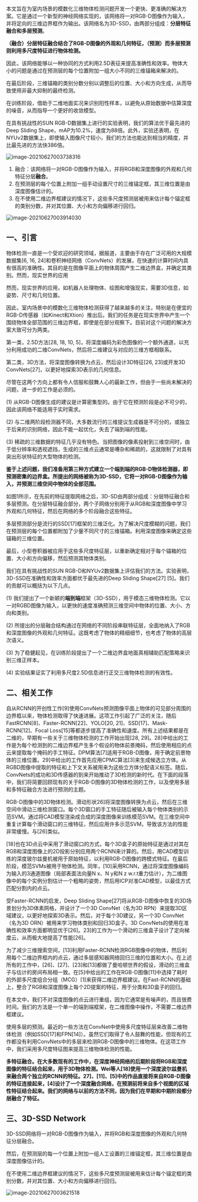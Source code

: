 本文旨在为室内场景的模数化三维物体检测问题开发一个更快、更准确的解决方案。它是通过一个新型的神经网络实现的，该网络将一对RGB-D图像作为输入，并将定向的三维边界框作为输出。该网络名为3D-SSD，由两部分组成：**分层特征融合和多层预测**。

**（融合）分层特征融合结合了RGB-D图像的外观和几何特征，（预测）而多层预测则利用多尺度特征进行物体检测。**

因此，该网络能够以一种协同的方式利用2.5D表征来提高准确性和效率。物体大小的问题是通过在预测层的每个位置附加一组大小不同的三维锚箱来解决的。

在最后阶段，三维锚箱的类别分数分别以调整后的位置、大小和方向生成，从而导致使用非最大抑制的最终检测。

在训练阶段，借助于二维地面实况来识别阳性样本，以避免从原始数据中估算深度的噪音，从而指导一个更好的收敛模型。

在具有挑战性的SUN RGB-D数据集上进行的实验表明，我们的算法优于最先进的Deep Sliding Shape，mAP为10.2%，速度为88倍。此外，实验还表明，在NYUv2数据集上，即使输入图像尺寸较小，我们的方法也能达到相当的精度，并比最先进的方法快386倍。

![image-20210627003738316](https://oj84-1259326782.cos.ap-chengdu.myqcloud.com/uPic/2021/06_27_06_27_image-20210627003738316.png)

1. 融合：该网络将一对RGB-D图像作为输入，并将RGB和深度图像的外观和几何特征分层**融合**。
2. 在预测层的每个位置上附加一组手动设置尺寸的三维锚定框，其三维位置是由深度图像估计的。
3. 在不使用二维边界框建议的情况下，这些多尺度预测层被用来估计每个锚定框的类别分数，并对其位置、大小和方向偏移进行回归。

![image-20210627003914030](https://oj84-1259326782.cos.ap-chengdu.myqcloud.com/uPic/2021/06_27_06_27_image-20210627003914030.png)

## 一、引言

物体检测一直是一个受欢迎的研究领域，据报道，主要由于存在广泛可用的大规模数据集[6, 16, 24]和卷积神经网络（ConvNets）的发展，在快速的计算时间内具有很高的准确性。其目的是在图像平面上的物体周围产生二维边界盒，并确定其类别。然而，现实世界的应用

然而，现实世界的应用，如机器人处理物体、绘图和增强现实，需要3D信息，如姿势、尺寸和几何位置。

因此，室内场景中的模数化三维物体检测获得了越来越多的关注，特别是在便宜的RGB-D传感器（如Kinect和Xtion）推出后。我们的任务是在现实世界中产生一个围绕物体全部范围的三维边界框，即使是在部分观察下。目前对这个问题的解决方案大致可分为两类。

第一类，2.5D方法[28, 18, 10, 5]，将深度编码为彩色图像的一个额外通道，以充分利用成功的二维ConvNets，然后将二维建议与对应的三维方框相联系。

第二类，3D方法，将深度图像转换为点云，然后设计3D特征[26, 23]或开发3D ConvNets[27]，以更好地探索3D表示的几何信息。

尽管在这两个方向上都有令人信服和鼓舞人心的最新工作，但由于一些尚未解决的问题，进一步的工作是必须的。

(1) 从RGB-D图像生成的建议是计算密集型的。由于它在预测阶段是必不可少的，因此该网络不能适用于实时需求。

(2) 与二维两阶段检测器不同，大多数流行的三维提议生成器是不可分的，或独立于后来的识别网络，因此不能一起优化，失去了端到端的性能。

(3) 稀疏的三维数据的特征几乎没有特色。当把图像的像素投射到三维空间时，由于低分辨率和透视遮挡，生成的三维点云通常是嘈杂和稀疏的，这就限制了对具有突出形状特征的大型物体的检测。

**鉴于上述问题，我们准备用第三种方式建立一个端到端的RGB-D物体检测器，即预测密集的边界盒。所提出的网络被称为3D-SSD，它将一对RGB-D图像作为输入，并预测三维空间中物体的全部范围。**

如图1所示，在先前的特征提取网络之后，3D-SD由两部分组成：分层特征融合和多层预测。在分层特征融合部分，两个子网络分别用于从RGB和深度图像中学习外观和几何特征，然后在网络的多个阶段融合这些特征。

多层预测部分是流行的SSD[17]框架的三维泛化。为了解决尺度模糊的问题，我们在预测层的每个位置都附加了少量不同尺寸的三维锚箱。利用深度图像来确定这些锚箱的三维位置。

最后，小型卷积器被应用于这些多尺度特征层，以重新确定相对于每个锚箱的位置、大小和方向偏移，然后预测其物体类别。

我们在具有挑战性的SUN RGB-D和NYUv2数据集上评估我们的方法。实验表明，3D-SSD在准确性和效率方面都优于最先进的Deep Sliding Shape[27] [5]。我们的贡献可以概括为以下几点。

(1) 我们提出了一个新颖的**端到端**框架（3D-SSD），用于模态三维物体检测。它以一对RGBD图像为输入，以更快的速度准确预测三维空间中物体的位置、大小、方向和类别。

(2) 所提出的分层融合结构通过在网络的不同阶段串联特征层，全面地纳入了RGB和深度图像的外观和几何特征。这既考虑了物体的精细细节，也考虑了物体的高层次语义。

(3) 为了稳健起见，在训练阶段提出了一个二维边界盒地面真相辅助匹配策略来识别三维正样本。

(4) 实验结果证实了利用多尺度2.5D信息进行正交三维物体检测的有效性。

## 二、相关工作

自从RCNN的开创性工作[9]使用ConvNets预测图像平面上物体的可见部分周围的边界框以来，物体检测取得了快速进展。这项工作引起了广泛的关注，随后FastRCNN[8]、Faster-RCNN[22]、YOLO[20, 21]、SSD[17]、Mask-RCNN[12]、Focal Loss[15]等都逐步提高了准确性和速度。所有上述结果都是在二维的，早期有一些关于三维物体检测的工作开始出现[28, 29]。28]中给出的工作是为每个检测到的二维边界框产生多个假设的物体前景掩码，然后使用相应的点云来提取每个掩码的手工特征。DPM算法[7]适用于RGB-D图像，用于确定前景物体的三维位置。29]中给出的工作首先应用CPMC算法[3]来生成候选立方体。从RGBD图像中提取的特征和上下文关系被用来为这些立方体分配语义标签。随后，ConvNets的成功和3D传感器的到来开始推动了3D检测的新时代。在下面的段落中，我们将简要回顾现有的关于RGB-D图像的3D物体检测的工作，以及使用多层和多特征融合方法进行预测的主题。

RGB-D图像中的3D物体检测。滑动形状26]将深度图像转换为点云，然后在三维空间中滑动三维检测窗口。每个3D窗口的手工特征随后被输入每个物体类别的示范SVM。通过将CAD模型渲染成合成的深度图像来训练模范SVM。在三维空间中重复计算每个滑动窗口的三维特征，然后应用许多示范SVM，导致该方法的性能非常缓慢。与[26]类似。

[18]也在3D点云中采用了滑动窗口的方式，每个3D盒子的原始特征是通过对其在RGB和深度图像上的2D投影分别应用两个RCNN来计算的。然后，用CAD模型训练的深度玻尔兹曼机被用于原始特征，以利用RGB-D图像的跨模式特征。在最后阶段，模范SVMs被用于物体检测。同年，[10]采用RCNN，通过将深度图像编码为输入的3通道图像（局部表面法向量N x、N y和N z w.r.t重力估计），为二维图像中的每个实例分割估计一个粗略的姿势，然后用ICP对准CAD模型，以最佳方式匹配分割内的点云。

受Faster-RCNN的启发，Deep Sliding Shape[27]将从RGB-D图像中恢复的3D场景划分为3D体素网格，并设计了一个3D ConvNet（名为3D RPN）来提取3D区域建议，以更好地探索3D表示。然后，对于每个3D建议，另一个3D ConvNet（名为3D ORN）被用来学习物体类别和回归3D盒子。3D ConvNets的使用在准确性和效率方面都明显优于[26]。23]的工作为一个滑动的三维盒子设计了定向梯度云，从而极大地提高了性能[26]。

为了减少三维搜索空间，[13]利用Faster-RCNN检测RGB图像中的物体，然后利用每个二维边界框内的点云，通过多层感知器网络回归三维的位置和大小。在上述所有的工作中，[26]、[27]、[23]和[13]都做了曼哈顿世界的假设，滑动的三维盒子与估计的房间布局相一致。在[5]中给出的工作在RGB-D图像[11]中选择了耗时的外部多尺度组合分组（MCG）[1]来获得二维边界框建议。在Fast-RCNN的基础上，整合了RGB和深度图像上每个2D提案的特征，用于分类和3D盒子的回归。

在本文中，我们不对深度图像的点云进行重组，因为它通常是有噪声的，而且很费时间。我们的方法是一个单一的端到端框架，在二维图像中操作，不需要二维边界框建议。

使用多层的预测。最近的一些方法在ConvNet中使用多尺度特征层来改善二维物体检测（例如SSD[17]和FPN[14]）。虽然它们取得了令人鼓舞的性能，但现有的工作都没有利用ConvNets中的多层来检测RGB-D图像中的三维物体。在这项工作中，我们采用多尺度特征图来提高三维物体检测的性能。

**多特征融合。在大多数现有的工作中，在深度神经网络的后期阶段将RGB和深度图像的特征结合起来，用于3D物体检测。Wei等人[18]使用一个深度波尔兹曼机来融合两个独立的RCNN的特征。27]、[11]、[5]中的作品直接将来自RGB-D图像的特征连接起来，[4]设计了一个深度融合网络，在预测前将来自多个视图的区域性特征结合起来。我们的网络与以前的方法不同，因为我们在早期和中期阶段都分层融合了特征。**

## 三、3D-SSD Network

3D-SSD网络将一对RGB-D图像作为输入，并将RGB和深度图像的外观和几何特征分层融合。

然后，在预测层的每一个位置上附加一组人工设置的三维锚定框，其三维位置是由深度图像估计的。

在不使用二维边界框建议的情况下，这些多尺度预测层被用来估计每个锚定框的类别分数，并对其位置、大小和方向偏移进行回归。

![image-20210627003621518](https://oj84-1259326782.cos.ap-chengdu.myqcloud.com/uPic/2021/06_27_06_27_image-20210627003621518.png)